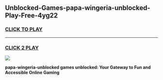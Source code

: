 
## Unblocked-Games-papa-wingeria-unblocked-Play-Free-4yg22
<h3>
<a href="https://premium76.site?title=papa-wingeria-unblocked&ref=18A1">CLICK TO PLAY</a></h3>
<hr>

<h3>
<a href="https://premium76.site?title=papa-wingeria-unblocked&ref=18A1">CLICK 2 PLAY</a>
  
</h3>

<a href="https://premium76.site?title=papa-wingeria-unblocked&ref=18A1"><img src="https://clearcache.store/games.png"></a>


**papa-wingeria-unblocked games unblocked: Your Gateway to Fun and Accessible Online Gaming**
